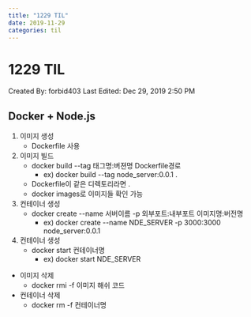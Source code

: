 ```yaml
---
title: "1229 TIL"
date: 2019-11-29
categories: til
---
```


# 1229 TIL

Created By: forbid403
Last Edited: Dec 29, 2019 2:50 PM

## Docker + Node.js

1. 이미지 생성
    - Dockerfile 사용
2. 이미지 빌드
    - docker build --tag 태그명:버젼명 Dockerfile경로
        - ex) docker build --tag node_server:0.0.1 .
    - Dockerfile이 같은 디렉토리라면 .
    - docker images로 이미지들 확인 가능
3. 컨테이너 생성
    - docker create --name 서버이름 -p 외부포트:내부포트 이미지명:버전명
        - ex) docker create --name NDE_SERVER -p 3000:3000 node_server:0.0.1
4. 컨테이너 생성
    - docker start 컨테이너명
        - ex) docker start NDE_SERVER

- 이미지 삭제
    - docker rmi -f 이미지 해쉬 코드
- 컨테이너 삭제
    - docker rm -f 컨테이너명
